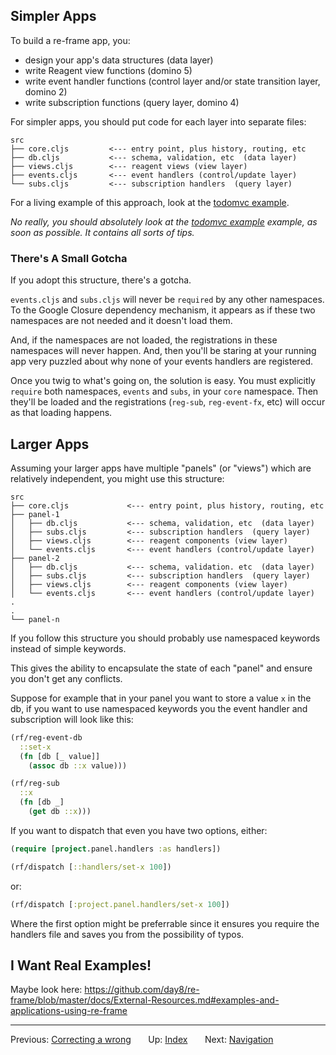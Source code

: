 ## Simpler Apps

To build a re-frame app, you:
  - design your app's data structures (data layer)
  - write Reagent view functions (domino 5)
  - write event handler functions (control layer and/or state transition layer, domino 2)
  - write subscription functions (query layer, domino 4)

For simpler apps, you should put code for each layer into separate files:
```
src
├── core.cljs         <--- entry point, plus history, routing, etc
├── db.cljs           <--- schema, validation, etc  (data layer)
├── views.cljs        <--- reagent views (view layer)
├── events.cljs       <--- event handlers (control/update layer)
└── subs.cljs         <--- subscription handlers  (query layer)
```

For a living example of this approach, look at the [todomvc example](https://github.com/day8/re-frame/tree/master/examples/todomvc).

*No really, you should absolutely look at the [todomvc example](https://github.com/day8/re-frame/tree/master/examples/todomvc) example, as soon as possible. It contains all sorts of tips.*

### There's A Small Gotcha

If you adopt this structure, there's a gotcha.

`events.cljs` and `subs.cljs` will never be `required` by any other
namespaces. To the Google Closure dependency mechanism, it appears as
if these two namespaces are not needed and it doesn't load them.

And, if the namespaces are not loaded, the registrations in these namespaces will
never happen. And, then you'll be staring at your running app very 
puzzled about why none of your events handlers are registered.

Once you twig to what's going on, the solution is easy.  You must
explicitly `require` both namespaces, `events` and `subs`, in your `core`
namespace. Then they'll be loaded and the registrations (`reg-sub`, `reg-event-fx`,
etc) will occur as that loading happens.

## Larger Apps

Assuming your larger apps have multiple "panels" (or "views") which are
relatively independent, you might use this structure:
```
src
├── core.cljs             <--- entry point, plus history, routing, etc
├── panel-1
│   ├── db.cljs           <--- schema, validation, etc  (data layer)
│   ├── subs.cljs         <--- subscription handlers  (query layer)
│   ├── views.cljs        <--- reagent components (view layer)
│   └── events.cljs       <--- event handlers (control/update layer)
├── panel-2
│   ├── db.cljs           <--- schema, validation. etc  (data layer)
│   ├── subs.cljs         <--- subscription handlers  (query layer)
│   ├── views.cljs        <--- reagent components (view layer)
│   └── events.cljs       <--- event handlers (control/update layer)
.
.
└── panel-n
```

If you follow this structure you should probably use namespaced keywords instead of simple keywords.

This gives the ability to encapsulate the state of each "panel" and ensure you don't get any conflicts.


Suppose for example that in your panel you want to store a value `x` in the db, if you want to use
namespaced keywords you the event handler and subscription will look like this:

```clj
(rf/reg-event-db 
  ::set-x
  (fn [db [_ value]]
    (assoc db ::x value)))

(rf/reg-sub 
  ::x
  (fn [db _]
    (get db ::x)))
```

If you want to dispatch that even you have two options, either:

```clj
(require [project.panel.handlers :as handlers])

(rf/dispatch [::handlers/set-x 100])
```

or:

```clj
(rf/dispatch [:project.panel.handlers/set-x 100])
```

Where the first option might be preferrable since it ensures you require the handlers file and saves you from the possibility of typos.

## I Want Real Examples!

Maybe look here: 
https://github.com/day8/re-frame/blob/master/docs/External-Resources.md#examples-and-applications-using-re-frame

***

Previous:  [Correcting a wrong](SubscriptionsCleanup.md)&nbsp;&nbsp;&nbsp;&nbsp;&nbsp;&nbsp;
Up:  [Index](README.md)&nbsp;&nbsp;&nbsp;&nbsp;&nbsp;&nbsp;
Next:  [Navigation](Navigation.md)


<!-- START doctoc generated TOC please keep comment here to allow auto update -->
<!-- DON'T EDIT THIS SECTION, INSTEAD RE-RUN doctoc TO UPDATE -->
<!-- END doctoc generated TOC please keep comment here to allow auto update -->
